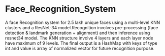 # Face_Recognition_System

A face Recognition system for 2.5 lakh unique faces using a multi-level KNN clusters and a ResNet-34 model.Recognition involves
pre-processing (face detection & landmark generation + alignment) and then inference using resnet34 model. The KNN structure
involve 4 layers and each layer node have maximum of 9 levels. The final output is a HashMap with keys of type int and value is
array of normalized vector for future recognition purpose.
